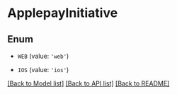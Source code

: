 # ApplepayInitiative


## Enum

* `WEB` (value: `'web'`)

* `IOS` (value: `'ios'`)

[[Back to Model list]](../README.md#documentation-for-models) [[Back to API list]](../README.md#documentation-for-api-endpoints) [[Back to README]](../README.md)


